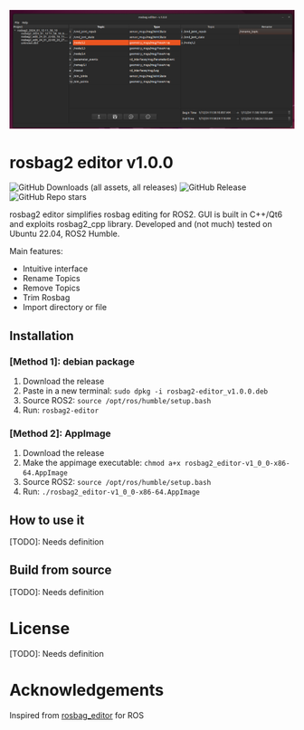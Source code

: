 ![rosbag2_editor](docs/rosbag2_editor.png)

# rosbag2 editor v1.0.0
![GitHub Downloads (all assets, all releases)](https://img.shields.io/github/downloads/alesof/rosbag2_editor/total) ![GitHub Release](https://img.shields.io/github/v/release/alesof/rosbag2_editor)
 ![GitHub Repo stars](https://img.shields.io/github/stars/alesof/rosbag2_editor)

rosbag2 editor simplifies rosbag editing for ROS2. GUI is built in C++/Qt6 and exploits rosbag2_cpp library. Developed and (not much) tested on Ubuntu 22.04, ROS2 Humble.

Main features:

- Intuitive interface 
- Rename Topics
- Remove Topics
- Trim Rosbag
- Import directory or file

## Installation 

### [Method 1]: debian package
1. Download the release
2. Paste in a new terminal: `sudo dpkg -i rosbag2-editor_v1.0.0.deb`
3. Source ROS2: `source /opt/ros/humble/setup.bash`
4. Run: `rosbag2-editor`
  
### [Method 2]: AppImage
1. Download the release
2. Make the appimage executable: `chmod a+x rosbag2_editor-v1_0_0-x86-64.AppImage`
3. Source ROS2: `source /opt/ros/humble/setup.bash`
4. Run: `./rosbag2_editor-v1_0_0-x86-64.AppImage`

## How to use it

[TODO]: Needs definition

## Build from source 

[TODO]: Needs definition

# License 

[TODO]: Needs definition

# Acknowledgements 

Inspired from [rosbag_editor](https://github.com/facontidavide/rosbag_editor) for ROS

